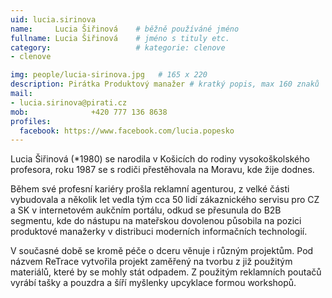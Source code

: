 ```yaml
---
uid: lucia.sirinova
name:     Lucia Šiřinová  	# běžně používáné jméno
fullname: Lucia Šiřinová  	# jméno s tituly etc.
category:                   # kategorie: clenove
- clenove

img: people/lucia-sirinova.jpg   # 165 x 220
description: Pirátka Produktový manažer # kratký popis, max 160 znaků
mail:
- lucia.sirinova@pirati.cz
mob:			  +420 777 136 8638
profiles:
  facebook: https://www.facebook.com/lucia.popesko
---
```


Lucia Šiřinová (*1980) se narodila v Košicích do rodiny vysokoškolského profesora, roku 1987 se s rodiči přestěhovala na Moravu, kde žije dodnes.

Během své profesní kariéry prošla reklamní agenturou, z velké části vybudovala a několik let vedla tým cca 50 lidí zákaznického servisu pro CZ a SK v internetovém aukčním portálu, odkud se přesunula do B2B segmentu, kde do nástupu na mateřskou dovolenou působila na pozici produktové manažerky v distribuci moderních informačních technologií.

V současné době se kromě péče o dceru věnuje i různým projektům. Pod názvem ReTrace vytvořila projekt zaměřený na tvorbu z již použitým materiálů, které by se mohly stát odpadem. Z použitým reklamních poutačů vyrábí tašky a pouzdra a šíří myšlenky upcyklace formou workshopů.
